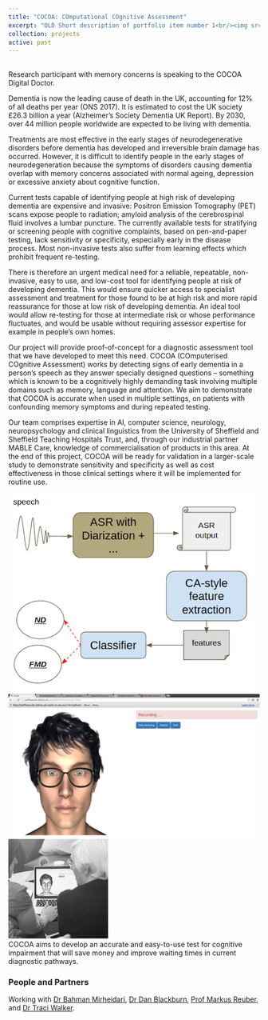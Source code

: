 ```yaml
---
title: "COCOA: COmputational COgnitive Assessment"
excerpt: "OLD Short description of portfolio item number 1<br/><img src='/images/500x300.png'>"
collection: projects
active: past
---
```



<div class="img_row">
    <img class="col three left" src="/people/H.Christensen//assets/img/IVA.png" alt="" title="Speaking to the Digital Doctor" />
</div>
<div class="col three caption">
   Research participant with memory concerns is speaking to the COCOA Digital Doctor.
</div>

<p>Dementia is now the leading cause of death in the UK, accounting for 12% of all deaths per year (ONS 2017). It is estimated to cost the UK society £26.3 billion a year (Alzheimer’s Society Dementia UK Report). By 2030, over 44 million people worldwide are expected to be living with dementia.</p>

<p>Treatments are most effective in the early stages of neurodegenerative disorders before dementia has developed and irreversible brain damage has occurred. However, it is difficult to identify people in the early stages of neurodegeneration because the symptoms of disorders causing dementia overlap with memory concerns associated with normal ageing, depression or excessive anxiety about cognitive function.</p>

<p>Current tests capable of identifying people at high risk of developing dementia are expensive and invasive: Positron Emission Tomography (PET) scans expose people to radiation; amyloid analysis of the cerebrospinal fluid involves a lumbar puncture. The currently available tests for stratifying or screening people with cognitive complaints, based on pen-and-paper testing, lack sensitivity or specificity, especially early in the disease process. Most non-invasive tests also suffer from learning effects which prohibit frequent re-testing.</p>

<p>There is therefore an urgent medical need for a reliable, repeatable, non-invasive, easy to use, and low-cost tool for identifying people at risk of developing dementia. This would ensure quicker access to specialist assessment and treatment for those found to be at high risk and more rapid reassurance for those at low risk of developing dementia. An ideal tool would allow re-testing for those at intermediate risk or whose performance fluctuates, and would be usable without requiring assessor expertise for example in people’s own homes.</p>

<p>Our project will provide proof-of-concept for a diagnostic assessment tool that we have developed to meet this need. COCOA (COmputerised COgnitive Assessment) works by detecting signs of early dementia in a person’s speech as they answer specially designed questions – something which is known to be a cognitively highly demanding task involving multiple domains such as memory, language and attention. We aim to demonstrate that COCOA is accurate when used in multiple settings, on patients with confounding memory symptoms and during repeated testing.</p>

<p>Our team comprises expertise in AI, computer science, neurology, neuropsychology and clinical linguistics from the University of Sheffield and Sheffield Teaching Hospitals Trust, and, through our industrial partner MABLE Care, knowledge of commercialisation of products in this area. At the end of this project, COCOA will be ready for validation in a larger-scale study to demonstrate sensitivity and specificity as well as cost effectiveness in those clinical settings where it will be implemented for routine use.</p>

<div class="img_row">
    <img class="col one left" src="assets/img/AutomaticCA_o.png" alt="" title="Dementia Detection Classification Pipeline" />
    <img class="col one left" src="assets/img/InitialAvatar.png" alt="" title="Intelligent Virtual Agent" />
    <img class="col one left" src="assets/img/iva_setting.jpg" alt="" title="Using the Digital Doctor" />
</div>
<div class="col three caption">
    COCOA aims to develop an accurate and easy-to-use test for cognitive impairment that will save money and improve waiting times in current diagnostic pathways.
</div>

<h3 id="people">People and Partners</h3>
<p>Working with <a href="https://www.sheffield.ac.uk/dcs/people/research-staff/bmirheidari/profile">Dr Bahman Mirheidari</a>, <a href="https://www.sheffield.ac.uk/neuroscience/staff/blackburn">Dr Dan Blackburn</a>, <a href="https://www.sheffield.ac.uk/neuroscience/staff/reuber">Prof Markus Reuber</a>, and <a href="https://www.sheffield.ac.uk/hcs/staff/walker/index">Dr Traci Walker</a>.</p>


